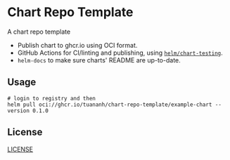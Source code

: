 # Chart Repo Template

A chart repo template

- Publish chart to ghcr.io using OCI format.
- GitHub Actions for CI/linting and publishing, using [`helm/chart-testing`](https://github.com/helm/chart-testing).
- `helm-docs` to make sure charts' README are up-to-date.

## Usage

```shell
# login to registry and then
helm pull oci://ghcr.io/tuananh/chart-repo-template/example-chart --version 0.1.0
```

## License

[LICENSE](./LICENSE)